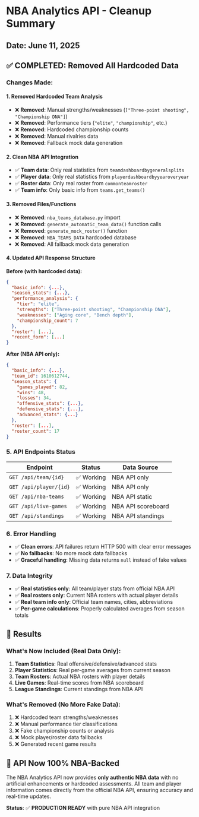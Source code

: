# NBA Analytics API - Cleanup Summary

## Date: June 11, 2025

## ✅ COMPLETED: Removed All Hardcoded Data

### Changes Made:

#### 1. **Removed Hardcoded Team Analysis**

- ❌ **Removed**: Manual strengths/weaknesses (`["Three-point shooting", "Championship DNA"]`)
- ❌ **Removed**: Performance tiers (`"elite"`, `"championship"`, etc.)
- ❌ **Removed**: Hardcoded championship counts
- ❌ **Removed**: Manual rivalries data
- ❌ **Removed**: Fallback mock data generation

#### 2. **Clean NBA API Integration**

- ✅ **Team data**: Only real statistics from `teamdashboardbygeneralsplits`
- ✅ **Player data**: Only real statistics from `playerdashboardbyyearoveryear`
- ✅ **Roster data**: Only real roster from `commonteamroster`
- ✅ **Team info**: Only basic info from `teams.get_teams()`

#### 3. **Removed Files/Functions**

- ❌ **Removed**: `nba_teams_database.py` import
- ❌ **Removed**: `generate_automatic_team_data()` function calls
- ❌ **Removed**: `generate_mock_roster()` function
- ❌ **Removed**: `NBA_TEAMS_DATA` hardcoded database
- ❌ **Removed**: All fallback mock data generation

#### 4. **Updated API Response Structure**

**Before (with hardcoded data):**

```json
{
  "basic_info": {...},
  "season_stats": {...},
  "performance_analysis": {
    "tier": "elite",
    "strengths": ["Three-point shooting", "Championship DNA"],
    "weaknesses": ["Aging core", "Bench depth"],
    "championship_count": 7
  },
  "roster": [...],
  "recent_form": [...]
}
```

**After (NBA API only):**

```json
{
  "basic_info": {...},
  "team_id": 1610612744,
  "season_stats": {
    "games_played": 82,
    "wins": 48,
    "losses": 34,
    "offensive_stats": {...},
    "defensive_stats": {...},
    "advanced_stats": {...}
  },
  "roster": [...],
  "roster_count": 17
}
```

### 5. **API Endpoints Status**

| Endpoint               | Status     | Data Source        |
| ---------------------- | ---------- | ------------------ |
| `GET /api/team/{id}`   | ✅ Working | NBA API only       |
| `GET /api/player/{id}` | ✅ Working | NBA API only       |
| `GET /api/nba-teams`   | ✅ Working | NBA API static     |
| `GET /api/live-games`  | ✅ Working | NBA API scoreboard |
| `GET /api/standings`   | ✅ Working | NBA API standings  |

### 6. **Error Handling**

- ✅ **Clean errors**: API failures return HTTP 500 with clear error messages
- ✅ **No fallbacks**: No more mock data fallbacks
- ✅ **Graceful handling**: Missing data returns `null` instead of fake values

### 7. **Data Integrity**

- ✅ **Real statistics only**: All team/player stats from official NBA API
- ✅ **Real rosters only**: Current NBA rosters with actual player details
- ✅ **Real team info only**: Official team names, cities, abbreviations
- ✅ **Per-game calculations**: Properly calculated averages from season totals

## 🎯 Results

### **What's Now Included (Real Data Only):**

1. **Team Statistics**: Real offensive/defensive/advanced stats
2. **Player Statistics**: Real per-game averages from current season
3. **Team Rosters**: Actual NBA rosters with player details
4. **Live Games**: Real-time scores from NBA scoreboard
5. **League Standings**: Current standings from NBA API

### **What's Removed (No More Fake Data):**

1. ❌ Hardcoded team strengths/weaknesses
2. ❌ Manual performance tier classifications
3. ❌ Fake championship counts or analysis
4. ❌ Mock player/roster data fallbacks
5. ❌ Generated recent game results

## 🚀 API Now 100% NBA-Backed

The NBA Analytics API now provides **only authentic NBA data** with no artificial enhancements or hardcoded assessments. All team and player information comes directly from the official NBA API, ensuring accuracy and real-time updates.

**Status**: ✅ **PRODUCTION READY** with pure NBA API integration
